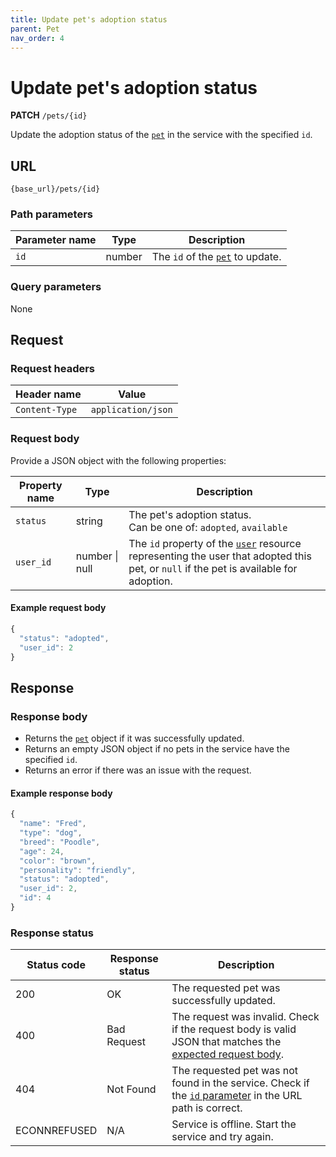 ```yaml
---
title: Update pet's adoption status
parent: Pet
nav_order: 4
---
```


# Update pet's adoption status

**PATCH** `/pets/{id}`

Update the adoption status of the [`pet`](index.md) in the service with the specified `id`.

## URL

```shell
{base_url}/pets/{id}
```

### Path parameters

| Parameter name | Type | Description |
| -------------- | ---- | ----------- |
| `id` | number | The `id` of the [`pet`](index.md#resource-properties) to update. |

### Query parameters

None

## Request

### Request headers

| Header name | Value |
| ----------- | ----- |
| `Content-Type` | `application/json` |

### Request body

Provide a JSON object with the following properties:

| Property name | Type | Description |
| ------------- | ---- | ----------- |
| `status` | string | The pet's adoption status. <br/> Can be one of: `adopted`, `available` |
| `user_id` | number \| null | The `id` property of the [`user`](../user/index.md) resource representing the user that adopted this pet, or `null` if the pet is available for adoption. |

#### Example request body

```js
{
  "status": "adopted",
  "user_id": 2
}
```

## Response

### Response body

* Returns the [`pet`](index.md) object if it was successfully updated.
* Returns an empty JSON object if no pets in the service have the specified `id`.
* Returns an error if there was an issue with the request.

#### Example response body

```js
{
  "name": "Fred",
  "type": "dog",
  "breed": "Poodle",
  "age": 24,
  "color": "brown",
  "personality": "friendly",
  "status": "adopted",
  "user_id": 2,
  "id": 4
}
```

### Response status

| Status code | Response status | Description |
| ----------- | --------------- | ----------- |
| 200 | OK | The requested pet was successfully updated. |
| 400 | Bad Request | The request was invalid. Check if the request body is valid JSON that matches the [expected request body](#request-body). |
| 404 | Not Found | The requested pet was not found in the service. Check if the [`id` parameter](#path-parameters) in the URL path is correct. |
|  ECONNREFUSED | N/A | Service is offline. Start the service and try again. |

